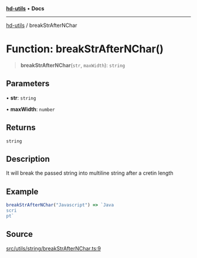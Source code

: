[**hd-utils**](../README.md) • **Docs**

***

[hd-utils](../globals.md) / breakStrAfterNChar

# Function: breakStrAfterNChar()

> **breakStrAfterNChar**(`str`, `maxWidth`): `string`

## Parameters

• **str**: `string`

• **maxWidth**: `number`

## Returns

`string`

## Description

It will break the passed string into multiline string after a cretin length

## Example

```ts
breakStrAfterNChar("Javascript") => `Java
scri
pt`
```

## Source

[src/utils/string/breakStrAfterNChar.ts:9](https://github.com/AhmadHddad/h-utils/blob/f7bb9ae71f981ffef49079271b9540862594b7e6/src/utils/string/breakStrAfterNChar.ts#L9)
